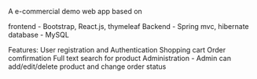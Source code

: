 A e-commercial demo web app
based on

frontend - Bootstrap, React.js, thymeleaf
Backend - Spring mvc, hibernate
database - MySQL

Features:
User registration and Authentication 
Shopping cart
Order comfirmation
Full text search for product
Administration - Admin can add/edit/delete product and change order status 
